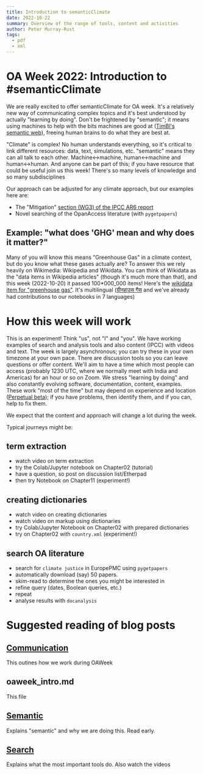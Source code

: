```yaml
---
title: Introduction to semanticClimate
date: 2022-10-22
summary: Overview of the range of tools, content and activities 
author: Peter Murray-Rust
tags:
  - pdf
  - xml
---
```


# OA Week 2022: Introduction to #semanticClimate

We are really excited to offer semanticClimate for OA week. It's a relatively new way of communicating complex topics and 
it's best understood by actually "learning by doing". Don't be frightened by "semantic"; it means using machines to help
with the bits machines are good at ([TimBl's semantic web](https://en.wikipedia.org/wiki/Semantic_Web)), freeing human brains to do what they are best at.

"Climate" is complex! No human understands everything, so it's critical to link different resources: data, text, simulations, etc. "semantic" means they can all talk to each other. Machine<->machine, human<->machine and human<->human. And anyone can be part of this; if you have resource that could be useful join us this week! There's so many levels of knowledge and so many subdisciplines

Our approach can be adjusted for any climate approach, but our examples here are:

- The "Mitigation" [section (WG3) of the IPCC AR6 report](https://www.ipcc.ch/report/ar6/wg3/)
- Novel searching of the OpanAccess literature (with `pygetpapers`)

## Example: "what does 'GHG' mean and why does it matter?"

Many of you will know this means "Greenhouse Gas" in a climate context, but do you know what these gases actually are?
To answer this we rely heavily on Wikimedia: Wikipedia and Wikidata. You can think of Wikidata as the "data items in Wikipedia articles" (though it's much more than that), and this week (2022-10-20) it passed 100*000_000 items! Here's the [wikidata item for "greenhouse gas"](https://www.wikidata.org/wiki/Q167336). It's multilingual ([ग्रीनहाउस गैस](https://hi.wikipedia.org/wiki/%E0%A4%97%E0%A5%8D%E0%A4%B0%E0%A5%80%E0%A4%A8%E0%A4%B9%E0%A4%BE%E0%A4%89%E0%A4%B8*%E0%A4%97%E0%A5%88%E0%A4%B8) and we've already had contributions to our notebooks in 7 languages)

# How this week will work

This is an experiment! Think "us", not "I" and "you". We have working examples of search and analysis tools and also content (IPCC) with videos and text. The week is largely asynchronous; you can try these in your own timezone at your own pace. There are discussion tools so you can leave questions or offer content. We'll aim to have a time which most people can access (probably 1230 UTC, where we normally meet with India and Americas) for an hour or so on Zoom. We stress "learning by doing" and also constantly evolving software, documentation, content, examples. These work "most of the time" but may depend on experience and location ([Perpetual beta](https://en.wikipedia.org/wiki/Perpetual_beta)); if you have problems, then identify them, and if you can, help to fix them.

We expect that the content and approach will change a lot during the week.

Typical journeys might be:

## term extraction

- watch video on term extraction
- try the Colab/Jupyter notebook on Chapter02 (tutorial)
- have a question, so post on discussion list/Etherpad
- then try Notebook on Chapter11 (experiment!)

## creating dictionaries

- watch video on creating dictionaries
- watch video on markup using dictionaries
- try Colab/Jupyter Notebook on Chapter02 with prepared dictionaries
- try on Chapter02 with `country.xml` (experiment!)

## search OA literature

- search for `climate justice` in EuropePMC using `pygetpapers`
- automatically download (say) 50 papers.
- skim-read to determine the ones you might be interested in
- refine query (dates, Boolean queries, etc.)
- repeat
- analyse results with `docanalysis`

# Suggested reading of blog posts

## [Communication](oaweek_communication.md)

This outines how we work during OAWeek

## oaweek_intro.md

This file

## [Semantic](./oaweek_semantic.md)

Explains "semantic" and why we are doing this. Read early.

## [Search](./oaweek_search.md)

Explains what the most important tools do. Also watch the videos

